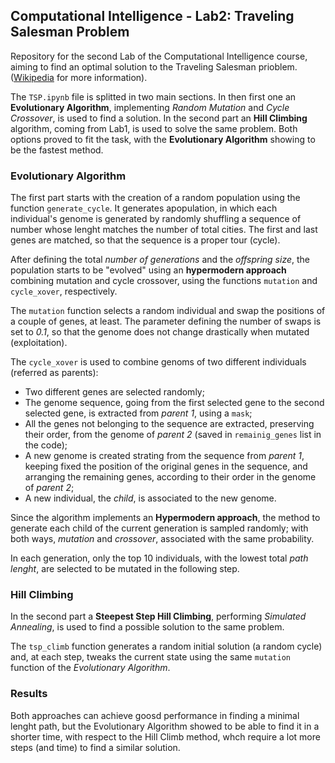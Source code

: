 ## Computational Intelligence - Lab2: Traveling Salesman Problem

Repository for the second Lab of the Computational Intelligence course, aiming to find an optimal solution to the Traveling Salesman prioblem. ([Wikipedia](https://en.wikipedia.org/wiki/Travelling_salesman_problem) for more information).

The `TSP.ipynb` file is splitted in two main sections. In then first one an **Evolutionary Algorithm**, implementing *Random Mutation* and *Cycle Crossover*, is used to find a solution. In the second part an **Hill Climbing** algorithm, coming from Lab1, is used to solve the same problem.
Both options proved to fit the task, with the **Evolutionary Algorithm** showing to be the fastest method.

### Evolutionary Algorithm

The first part starts with the creation of a random population using the function `generate_cycle`. It generates apopulation, in which each individual's genome is generated by randomly shuffling a sequence of number whose lenght matches the number of total cities.
The first and last genes are matched, so that the sequence is a proper tour (cycle).

After defining the total *number of generations* and the *offspring size*, the population starts to be "evolved" using an **hypermodern approach** combining mutation and cycle crossover, using the functions `mutation` and `cycle_xover`, respectively. 

The `mutation` function selects a random individual and swap the positions of a couple of genes, at least. The parameter defining the number of swaps is set to *0.1*, so that the genome does not change drastically when mutated (exploitation).

The `cycle_xover` is used to combine genoms of two different individuals (referred as parents):
- Two different genes are selected randomly;
- The genome sequence, going from the first selected gene to the second selected gene, is extracted from *parent 1*, using a `mask`;
- All the genes not belonging to the sequence are extracted, preserving their order, from the genome of *parent 2* (saved in `remainig_genes` list in the code);
- A new genome is created strating from the sequence from *parent 1*, keeping fixed the position of the original genes in the sequence, and arranging the remaining genes, according to their order in the genome of *parent 2*;
- A new individual, the *child*, is associated to the new genome.

Since the algorithm implements an **Hypermodern approach**, the method to generate each child of the current generation is sampled randomly; with both ways, *mutation* and *crossover*, associated with the same probability. 

In each generation, only the top 10 individuals, with the lowest total *path lenght*, are selected to be mutated in the following step.

### Hill Climbing

In the second part a **Steepest Step Hill Climbing**, performing *Simulated Annealing*, is used to find a possible solution to the same problem.

The `tsp_climb` function generates a random initial solution (a random cycle) and, at each step, tweaks the current state using the same `mutation` function of the *Evolutionary Algorithm*.

### Results

Both approaches can achieve goosd performance in finding a minimal lenght path, but the Evolutionary Algorithm showed to be able to find it in a shorter time, with respect to the Hill Climb method, whch require a lot more steps (and time) to find a similar solution.
